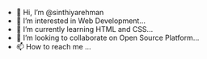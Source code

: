- 👋 Hi, I’m @sinthiyarehman
- 👀 I’m interested in Web Development...
- 🌱 I’m currently learning HTML and CSS...
- 💞️ I’m looking to collaborate on Open Source Platform...
- 📫 How to reach me ...

<!---
sinthiyarehman/sinthiyarehman is a ✨ special ✨ repository because its `README.md` (this file) appears on your GitHub profile.
You can click the Preview link to take a look at your changes.
--->
